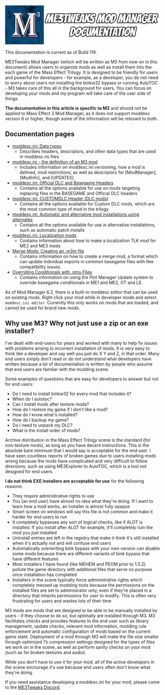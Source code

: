 ![Documentation Image](images/documentation_header.png)

This documentation is current as of Build 119.

ME3Tweaks Mod Manager (which will be written as M3 from now on in this document) allows users to organize mods as well as install them into the each game of the Mass Effect Trilogy. It is designed to be friendly for users and powerful for developers - for example, as a developer, you do not need to worry about users not installing the binkw32 bypass or running AutoTOC - M3 takes care of this all in the background for users. You can focus on developing your mods and my program will take care of the user side of things.

**The documentation in this article is specific to M3** and should not be applied to Mass Effect 3 Mod Manager, as it does not support moddesc version 6 or higher, though some of the information will be relevant to both.

## Documentation pages
 - [moddesc.ini: Data types](datatypes.md)
   - Describes headers, descriptors, and other data types that are used in moddesc.ini files
- [moddesc.ini - the definition of an M3 mod](moddesc.ini.md)
   - Includes information on moddesc.ini versioning, how a mod is defined, mod restrictions, as well as descriptors for \[ModManager], \[ModInfo], and \[UPDATES]
 - [moddesc.ini: Official DLC and Basegame Headers](officialdlc_and_basegame.md)
   - Contains all the options available for use on mods targeting replacing files in the BASEGAME and Official DLC headers
 - [moddesc.ini: CUSTOMDLC Header (DLC mods)](customdlc.md)
   - Contains all the options available for Custom DLC mods, which are the most common type of mod in the trilogy
 - [moddesc.ini: Automatic and alternative mod installations using alternates](alternates.md)
   - Contains all the options available for use in alternative installations, such as automatic patch installs
 - [moddesc.ini: Localization mods](localizations.md)
   - Contains information about how to make a localization TLK mod for ME2 and ME3 mods
- [Merge Mods: Creating an .m3m file](merge_mods.md)
   - Contains information on how to create a merge mod, a format which can update individual exports in common basegame files with few compatibility issues.
- [Overriding Conditionals with .pmu Files](pmu_files.md)
   - Contains information on using the Plot Manager Update system to override basegame conditionals in ME1 and ME2, OT and LE.

As of Mod Manager 6.2, there is a built-in moddesc editor that can be used on existing mods. Right click your mod while in developer mode and select `moddesc.ini editor`. Currently this only works on mods that are loaded, and cannot be used for brand new mods.

## Why use M3? Why not just use a zip or an exe installer?
I've dealt with end-users for years and worked with many to help fix issues with problems arising to incorrect installation of mods. It is very easy to think like a developer and say well you just do X Y and Z, in that order. Many end users simply don't read or _do not understand_ what developers have written because a lot of documentation is written by people who assume that end users are familiar with the modding scene.

Some examples of questions that are easy for developers to answer but not for end users:
 - Do I need to install binkw32 for every mod that includes it?
 - When do I autotoc? 
 - Can I install mods after texture mods?
 - How do I restore my game if I don't like a mod?
 - How do I know what's installed?
 - How do I backup my game?
 - Do I need to unpack my DLC?
 - What is the install order of mods?

Archive distribution in the Mass Effect Trilogy scene is the standard (for non-texture mods), as long as you have decent instructions.  This is the absolute bare minimum that I would say is acceptable for the end user. I have seen countless reports of broken games due to users installing mods wrong because the mods have complicated and very difficult to follow directions, such as using ME3Explorer to AutoTOC, which is a tool not designed for end users.


**I do not think EXE installers are acceptable for use** for the following reasons:
 - They require administrative rights to use
 - You (an end user) have almost no idea what they're doing. If I want to learn how a mod works, an installer is almost fully opaque
 - Smart screen on windows will say this file is not common and make it harder for end users to run
 - It completely bypasses any sort of logical checks, like if ALOT is installed. If you install after ALOT for example, it'll completely ruin the mod you just installed
 - Uninstall entries are left in the registry that make it think it's still installed when it's actually not and will confuse end users
 - Automatically overwriting bink bypass with your own version can disable some mods because there are different variants of bink bypass that have different features
 - Most installers I have found (like MEHEM and PEOM prior to 1.5.2) pollute the game directory with additional files that serve no purpose once installation has completed
 - Installers in the scene typically force administrative rights which completely messed up modding tools because the permissions on the installed files are set to administrator only, even if they're placed in a directory that inherits permissions for user to modify. This is often very frustrating for users and wastes lots of their time

M3 mods are mods that are designed to be able to be manually installed by users - if they choose to do so, but optimally are installed through M3. M3 facilitates checks and provides features to the end user such as library management, update checks, relevant mod information, modding rule enforcement and automatic configuration of mods based on the current game state. Deployment of a mod through M3 will make the file size smaller through optimized 7z compression settings designed for the types of files we work on in the scene, as well as perform sanity checks on your mod (such as for broken textures and audio).

While you don't have to use it for your mod, all of the active developers in the scene encourage it's use because end users often don't know what they're doing.



If you need assistance developing a moddesc.ini for your mod, please come to the [ME3Tweaks Discord](https://discord.gg/s8HA6dc).

